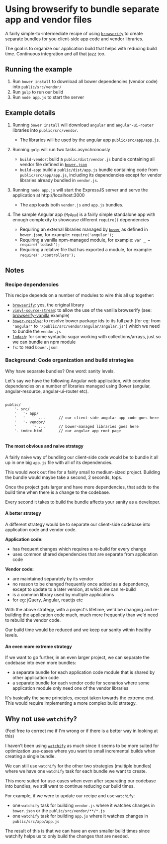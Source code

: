 #  Using browserify to bundle separate app and vendor files

A fairly simple-to-intermediate recipe of using [```browserify```](https://github.com/substack/node-browserify) to create separate bundles for you client-side app code and vendor libraries.

The goal is to organize our application build that helps with reducing build time. Continuous integration and all that jazz too.

## Running the example

1. Run ```bower install``` to download all bower dependencies (vendor code) into ```public/src/vendor/```
2. Run ```gulp``` to run our build
3. Run ```node app.js``` to start the server


## Example details

1. Running ```bower install``` will download ```angular``` and ```angular-ui-router``` libraries into ```public/src/vendor```.
    * The libraries will be used by the angular app [```public/src/app/app.js```](public/src/app/app.js).
    
2. Running ```gulp``` will run two tasks asynchronously
    * ```build-vendor```: build a ```public/dist/vendor.js``` bundle containing all vendor file defined in [```bower.json```](bower.json)
    * ```build-app```: build a ```public/dist/app.js``` bundle containing code from ```public/src/app/app.js```, including its dependencies except for vendor libraries already bundled in ```vendor.js```.
 
3. Running ```node app.js``` will start the ExpressJS server and serve the application at http://localhost:3000
    * The app loads both ```vendor.js``` and ```app.js``` bundles. 

4. The sample Angular app (```MyApp```) is a fairly simple standalone app with enough complexity to showcase different ```require()``` dependencies
    * Requiring an external libraries managed by [```bower```](http://bower.io) as defined in ```bower.json```, for example: ```require('angular');```
    * Requiring a vanilla npm-managed module, for example: ```var _ = require('lodash');```
    * Requiring a relative file that has exported a module, for example: ```require('./controllers');```
    

## Notes

### Recipe dependencies

This recipe depends on a number of modules to wire this all up together:

* [```browserify```](https://github.com/substack/node-browserify): yes, the original library
* [```vinyl-source-stream```](https://github.com/hughsk/vinyl-source-stream): to allow the use of the vanilla browserify (see: [browserify-vanilla](../browserify-vanilla) example)
* [```bower-resolve```](https://github.com/eugeneware/bower-resolve): to resolve bower package ids to its full path (for eg: from ```'angular'``` to ```'/public/src/vendor/angular/angular.js'```) which we need to bundle the ```vendor.js```
* [```lodash```](http://github.com/lodash/lodash): for some syntactic sugar working with collections/arrays, just so we can bundle an npm module
* ```fs```: to read ```bower.json```


### Background: Code organization and build strategies

Why have separate bundles? One word: sanity levels.

Let's say we have the following Angular web application, with complex dependencies 
on a number of libraries managed using Bower (angular, angular-resource, angular-ui-router etc).

```

public/
    '- src/
    '   '- app/
    '   '   '- ...      // our client-side angular app code goes here
    '   '- vendor/
    '       '- ...      // bower-managed libraries goes here
    '- index.html       // our angular app root page
    

```


#### The most obvious and naive strategy

A fairly naive way of bundling our client-side code would be to bundle it all up in one big ```app.js``` file with
all of its dependencies.

This would work out fine for a fairly small to medium-sized project. Building the bundle would maybe take a second, 2 seconds, tops.

Once the project gets larger and have more dependencies, that adds to the build time when there is a change to the codebase.

Every second it takes to build the bundle affects your sanity as a developer.


#### A better strategy

A different strategy would be to separate our client-side codebase into application code and vendor code.

**Application code:**
* has frequent changes which requires a re-build for every change
* uses common shared dependencies that are separate from application code

**Vendor code:**
* are maintained separately by its vendor
* no reason to be changed frequently once added as a dependency, except to update to a later version, at which we can re-build
* is a common library used by multiple applications
* for eg: jQuery, Angular, reactjs etc

With the above strategy, with a project's lifetime, we'd be changing and re-building the application code much, much
more frequently than we'd need to rebuild the vendor code.

Our build time would be reduced and we keep our sanity within healthy levels.

#### An even more extreme strategy

If we want to go further, in an even larger project, we can separate the codebase into even more bundles:
* a separate bundle for each application code module that is shared by other application code
* a separate bundle for each vendor code for scenarios where some application module only need one of the vendor libraries

It's basically the same principles, except taken towards the extreme end. This would require implementing a more complex build strategy.

## Why not use ```watchify```?
(Feel free to correct me if I'm wrong or if there is a better way in looking at this)

I haven't been using [```watchify```](https://github.com/substack/watchify) as much since it seems to be more suited for optimization use-cases where you want to small incremental builds when creating a single bundle.

We can still use ```watchify``` for the other two strategies (multiple bundles) where we have one ```watchify``` task for each bundle we want to create. 

This more suited for use-cases when even after separating our codebase into bundles, we still want to continue reducing our build times.

For example, if we were to update our recipe and use ```watchify```:
* one ```watchify``` task for building ```vendor.js``` where it watches changes in ```bower.json``` or the ```public/src/vendor/**/*.js```
* one ```watchify``` task for building ```app.js``` where it watches changes in ```public/src/app/app.js```

The result of this is that we can have an even smaller build times since watchify helps us to only build the changes that are needed.
